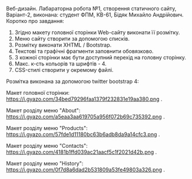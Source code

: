 Веб-дизайн.
Лабараторна робота №1, створення статичного сайту, Варіант-2, виконана: студент ФПМ, КВ-61, Бідяк Михайло Андрійович.
Коротко про завдання:
1) Згідно макету головної сторінки Web-сайту виконати її розмітку.
2) Меню сайту створити за допомогою списків.
3) Розмітку виконати XHTML / Bootstrap.
4) Текстові та графічні фрагменти заповнити обовязково.
5) З кожної сторінки має бути доступний перехід на головну сторінку.
6) Макс. к-сть кольорів та шрифтів - 4.
7) CSS-стилі створити у окремому файлі.

Розмітка виконана за допомогою twitter bootstrap 4:

Макет головної сторінки: https://i.gyazo.com/34bed79296faa1379f232831e19aa380.png .

Макет розділу меню "About": https://i.gyazo.com/a5eaa3aa619705a956f072b69c735392.png .

Макет розділу меню "Products": https://i.gyazo.com/57fde1d11180bc63b6adb8da9a14cfc3.png .

Макет розділу меню "Contacts": https://i.gyazo.com/4181b1ffd039ac21aacf5c1f2021d42b.png .

Макет розділу меню "History": https://i.gyazo.com/0f7d8a6dad2b531809a53fe49803a326.png .

